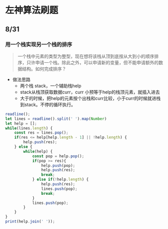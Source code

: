 # 左神算法刷题

## 8/31

### 用一个栈实现另一个栈的排序

> 一个栈中元素的类型为整型，现在想将该栈从顶到底按从大到小的顺序排序，只许申请一个栈。除此之外，可以申请新的变量，但不能申请额外的数据结构。如何完成排序？
  
* 做法思路
  * 两个栈 stack，一个辅助栈help
  * stack从栈顶获取数据curr，curr 小预等于help的栈顶元素，就插入进去
  * 大于的时候，把help的元素按个出栈和curr比较，小于curr的时候就进栈到stack。不停的循环执行。

```javascript
readline();
let lines = readline().split(' ').map(Number)
let help = [];
while(lines.length) {
    const res = lines.pop();
    if(res <= help[help.length - 1] || !help.length) {
        help.push(res);
    } else {
        while(help) {
            const pop = help.pop();
            if(pop >= res){
                help.push(pop);
                help.push(res);
                break;
            } else if(!help.length) {
                help.push(res);
                lines.push(pop);
                break;
            }
            lines.push(pop);
        }
    }
}
print(help.join(' '));

```


